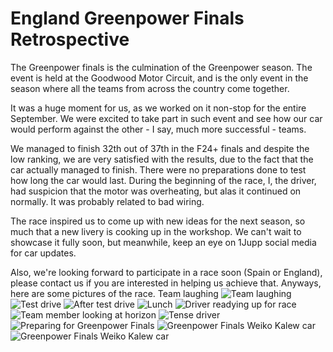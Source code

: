 # England Greenpower Finals Retrospective

The Greenpower finals is the culmination of the Greenpower season. The event is held at the Goodwood Motor Circuit, and is the only event in the season where all the teams from across the country come together.

It was a huge moment for us, as we worked on it non-stop for the entire September. We were excited to take part in such event and see how our car would perform against the other - I say, much more successful - teams.

We managed to finish 32th out of 37th in the F24+ finals and despite the low ranking, we are very satisfied with the results, due to the fact that the car actually managed to finish. There were no preparations done to test how long the car would last. During the beginning of the race, I, the driver, had suspicion that the motor was overheating, but alas it continued on normally. It was probably related to bad wiring.

The race inspired us to come up with new ideas for the next season, so much that a new livery is cooking up in the workshop. We can't wait to showcase it fully soon, but meanwhile, keep an eye on 1Jupp social media for car updates.

Also, we're looking forward to participate in a race soon (Spain or England), please contact us if you are interested in helping us achieve that. Anyways, here are some pictures of the race.
Team laughing
![Team laughing](/assets/P2400651.JPG)
![Test drive](/assets/P2400692.JPG)
![After test drive](/assets/P2400700.JPG)
![Lunch](/assets/P2400722.JPG)
![Driver readying up for race](/assets/P2400727.JPG)
![Team member looking at horizon](/assets/P2400730.JPG)
![Tense driver](/assets/P2400737.JPG)
![Preparing for Greenpower Finals](/assets/P2400750.JPG)
![Greenpower Finals Weiko Kalew car](/assets/P2400763.JPG)
![Greenpower Finals Weiko Kalew car](/assets/P2400762.JPG)
